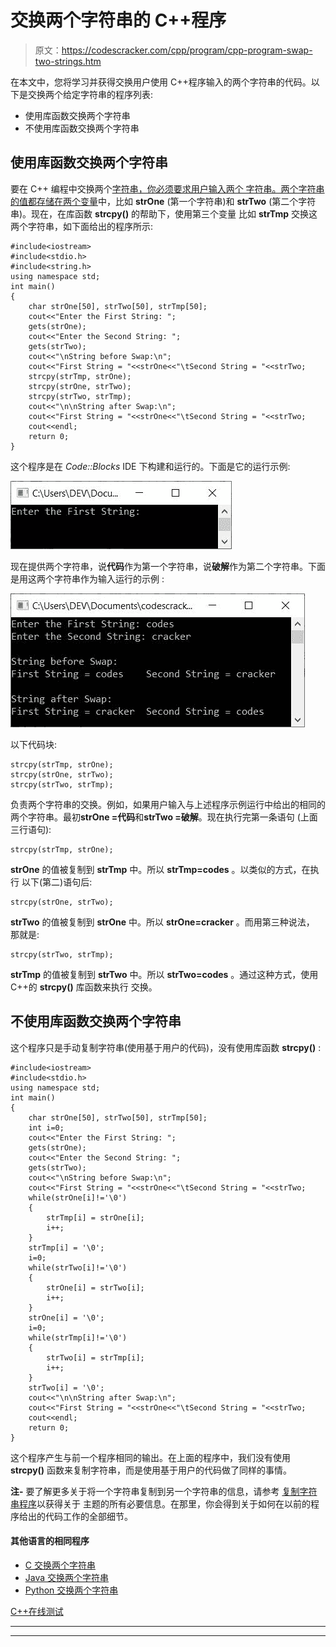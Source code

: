 # 交换两个字符串的 C++程序

> 原文：<https://codescracker.com/cpp/program/cpp-program-swap-two-strings.htm>

在本文中，您将学习并获得交换用户使用 C++程序输入的两个字符串的代码。以下是交换两个给定字符串的程序列表:

*   使用库函数交换两个字符串
*   不使用库函数交换两个字符串

## 使用库函数交换两个字符串

要在 C++ 编程中交换两个[字符串，你必须要求用户输入两个 字符串。两个字符串的值都存储在两个](/cpp/cpp-strings.htm)[变量](/cpp/cpp-variables.htm)中，比如 **strOne** (第一个字符串)和 **strTwo** (第二个字符串)。现在，在库函数 **strcpy()** 的帮助下，使用第三个变量 比如 **strTmp** 交换这两个字符串，如下面给出的程序所示:

```
#include<iostream>
#include<stdio.h>
#include<string.h>
using namespace std;
int main()
{
    char strOne[50], strTwo[50], strTmp[50];
    cout<<"Enter the First String: ";
    gets(strOne);
    cout<<"Enter the Second String: ";
    gets(strTwo);
    cout<<"\nString before Swap:\n";
    cout<<"First String = "<<strOne<<"\tSecond String = "<<strTwo;
    strcpy(strTmp, strOne);
    strcpy(strOne, strTwo);
    strcpy(strTwo, strTmp);
    cout<<"\n\nString after Swap:\n";
    cout<<"First String = "<<strOne<<"\tSecond String = "<<strTwo;
    cout<<endl;
    return 0;
}
```

这个程序是在 *Code::Blocks* IDE 下构建和运行的。下面是它的运行示例:

![C++ program swap two strings](img/1075c979370975d4d90e6fcc0a9309c9.png)

现在提供两个字符串，说**代码**作为第一个字符串，说**破解**作为第二个字符串。下面是用这两个字符串作为输入运行的示例 :

![swap two strings c++](img/8371c0d18b837a0d432b92942c03f3fa.png)

以下代码块:

```
strcpy(strTmp, strOne);
strcpy(strOne, strTwo);
strcpy(strTwo, strTmp);
```

负责两个字符串的交换。例如，如果用户输入与上述程序示例运行中给出的相同的两个字符串。最初**strOne =代码**和**strTwo =破解**。现在执行完第一条语句 (上面三行语句):

```
strcpy(strTmp, strOne);
```

**strOne** 的值被复制到 **strTmp** 中。所以 **strTmp=codes** 。以类似的方式，在执行 以下(第二)语句后:

```
strcpy(strOne, strTwo);
```

**strTwo** 的值被复制到 **strOne** 中。所以 **strOne=cracker** 。而用第三种说法， 那就是:

```
strcpy(strTwo, strTmp);
```

**strTmp** 的值被复制到 **strTwo** 中。所以 **strTwo=codes** 。通过这种方式，使用 C++的 **strcpy()** 库函数来执行 交换。

## 不使用库函数交换两个字符串

这个程序只是手动复制字符串(使用基于用户的代码)，没有使用库函数 **strcpy()** :

```
#include<iostream>
#include<stdio.h>
using namespace std;
int main()
{
    char strOne[50], strTwo[50], strTmp[50];
    int i=0;
    cout<<"Enter the First String: ";
    gets(strOne);
    cout<<"Enter the Second String: ";
    gets(strTwo);
    cout<<"\nString before Swap:\n";
    cout<<"First String = "<<strOne<<"\tSecond String = "<<strTwo;
    while(strOne[i]!='\0')
    {
        strTmp[i] = strOne[i];
        i++;
    }
    strTmp[i] = '\0';
    i=0;
    while(strTwo[i]!='\0')
    {
        strOne[i] = strTwo[i];
        i++;
    }
    strOne[i] = '\0';
    i=0;
    while(strTmp[i]!='\0')
    {
        strTwo[i] = strTmp[i];
        i++;
    }
    strTwo[i] = '\0';
    cout<<"\n\nString after Swap:\n";
    cout<<"First String = "<<strOne<<"\tSecond String = "<<strTwo;
    cout<<endl;
    return 0;
}
```

这个程序产生与前一个程序相同的输出。在上面的程序中，我们没有使用 **strcpy()** 函数来复制字符串，而是使用基于用户的代码做了同样的事情。

**注-** 要了解更多关于将一个字符串复制到另一个字符串的信息，请参考 [复制字符串程序](/cpp/program/cpp-program-copy-string.htm)以获得关于 主题的所有必要信息。在那里，你会得到关于如何在以前的程序给出的代码工作的全部细节。

#### 其他语言的相同程序

*   [C 交换两个字符串](/c/program/c-program-swap-two-strings.htm)
*   [Java 交换两个字符串](/java/program/java-program-swap-two-strings.htm)
*   [Python 交换两个字符串](/python/program/python-program-swap-two-strings.htm)

[C++在线测试](/exam/showtest.php?subid=3)

* * *

* * *